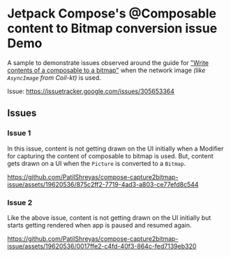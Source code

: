 # Jetpack Compose's @Composable content to Bitmap conversion issue Demo

A sample to demonstrate issues observed around the guide for ["Write contents of a composable to a bitmap"](https://developer.android.com/jetpack/compose/graphics/draw/modifiers#composable-to-bitmap) 
when the network image _(like `AsyncImage` from Coil-kt)_ is used.

Issue: https://issuetracker.google.com/issues/305653364

## Issues

### Issue 1

In this issue, content is not getting drawn on the UI initially when a Modifier for capturing the content of composable to bitmap is used.
But, content gets drawn on a UI when the `Picture` is converted to a `Bitmap`. 

https://github.com/PatilShreyas/compose-capture2bitmap-issue/assets/19620536/875c2ff2-7719-4ad3-a803-ce77efd8c544

### Issue 2

Like the above issue, content is not getting drawn on the UI initially but starts getting rendered when app is paused and resumed again.

https://github.com/PatilShreyas/compose-capture2bitmap-issue/assets/19620536/0017ffe2-c4fd-40f3-864c-fed7139eb320

